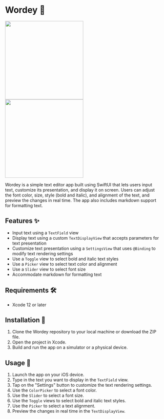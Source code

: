 <h1>Wordey 📝</h1>
<span>
<img src = "Screen-Recording-2023-02-28-at-17.35.39-2.gif" width=256px>
<img src = "Screen-Recording-2023-02-28-at-17.35.39.gif" width=256px>
</span>

<p>Wordey is a simple text editor app built using SwiftUI that lets users input text, customize its presentation, and display it on screen. Users can adjust the font color, size, style (bold and italic), and alignment of the text, and preview the changes in real time. The app also includes markdown support for formatting text.</p>
<h2>Features ✨</h2>
<ul>
  <li>Input text using a <code>TextField</code> view</li>
  <li>Display text using a custom <code>TextDisplayView</code> that accepts parameters for text presentation</li>
  <li>Customize text presentation using a <code>SettingsView</code> that uses <code>@Binding</code> to modify text rendering settings</li>
  <li>Use a <code>Toggle</code> view to select bold and italic text styles</li>
  <li>Use a <code>Picker</code> view to select text color and alignment</li>
  <li>Use a <code>Slider</code> view to select font size</li>
  <li>Accommodate markdown for formatting text</li>
</ul>
<h2>Requirements 🛠️</h2>
<ul>
  <li>Xcode 12 or later</li>
</ul>
<h2>Installation 🚀</h2>
<ol>
  <li>Clone the Wordey repository to your local machine or download the ZIP file.</li>
  <li>Open the project in Xcode.</li>
  <li>Build and run the app on a simulator or a physical device.</li>
</ol>
<h2>Usage 📱</h2>
<ol>
  <li>Launch the app on your iOS device.</li>
  <li>Type in the text you want to display in the <code>TextField</code> view.</li>
  <li>Tap on the "Settings" button to customize the text rendering settings.</li>
  <li>Use the <code>ColorPicker</code> to select a font color.</li>
  <li>Use the <code>Slider</code> to select a font size.</li>
  <li>Use the <code>Toggle</code> views to select bold and italic text styles.</li>
  <li>Use the <code>Picker</code> to select a text alignment.</li>
  <li>Preview the changes in real time in the <code>TextDisplayView</code>.</li>
</ol>
